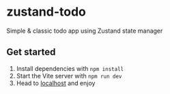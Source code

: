 # zustand-todo
Simple &amp; classic todo app using Zustand state manager

## Get started
1. Install dependencies with `npm install`
2. Start the Vite server with `npm run dev`
3. Head to [localhost](http://localhost:3000) and enjoy

